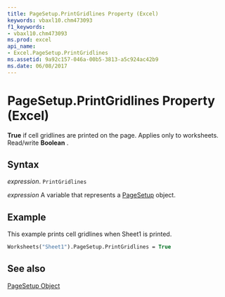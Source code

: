```yaml
---
title: PageSetup.PrintGridlines Property (Excel)
keywords: vbaxl10.chm473093
f1_keywords:
- vbaxl10.chm473093
ms.prod: excel
api_name:
- Excel.PageSetup.PrintGridlines
ms.assetid: 9a92c157-046a-00b5-3813-a5c924ac42b9
ms.date: 06/08/2017
---
```



# PageSetup.PrintGridlines Property (Excel)

 **True** if cell gridlines are printed on the page. Applies only to worksheets. Read/write **Boolean** .


## Syntax

 _expression_. `PrintGridlines`

 _expression_ A variable that represents a [PageSetup](Excel.PageSetup.md) object.


## Example

This example prints cell gridlines when Sheet1 is printed.


```vb
Worksheets("Sheet1").PageSetup.PrintGridlines = True
```


## See also


[PageSetup Object](Excel.PageSetup.md)

